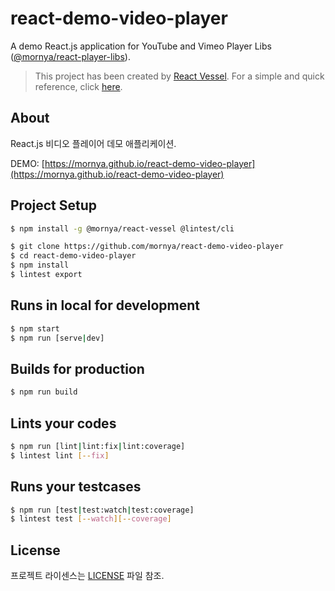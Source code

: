 # react-demo-video-player
A demo React.js application for YouTube and Vimeo Player Libs ([@mornya/react-player-libs](https://www.npmjs.com/package/@mornya/react-player-libs)).

> This project has been created by [React Vessel](https://www.npmjs.com/package/@mornya/react-vessel).
  For a simple and quick reference, click [here](https://mornya.github.io/documents/guide/react-vessel.md).

## About
React.js 비디오 플레이어 데모 애플리케이션.

DEMO: [https://mornya.github.io/react-demo-video-player](https://mornya.github.io/react-demo-video-player)

## Project Setup
```bash
$ npm install -g @mornya/react-vessel @lintest/cli

$ git clone https://github.com/mornya/react-demo-video-player
$ cd react-demo-video-player
$ npm install
$ lintest export
```

## Runs in local for development
```bash
$ npm start
$ npm run [serve|dev]
```

## Builds for production
```bash
$ npm run build
```

## Lints your codes
```bash
$ npm run [lint|lint:fix|lint:coverage]
$ lintest lint [--fix]
```

## Runs your testcases
```bash
$ npm run [test|test:watch|test:coverage]
$ lintest test [--watch][--coverage]
```

## License
프로젝트 라이센스는 [LICENSE](LICENSE) 파일 참조.

